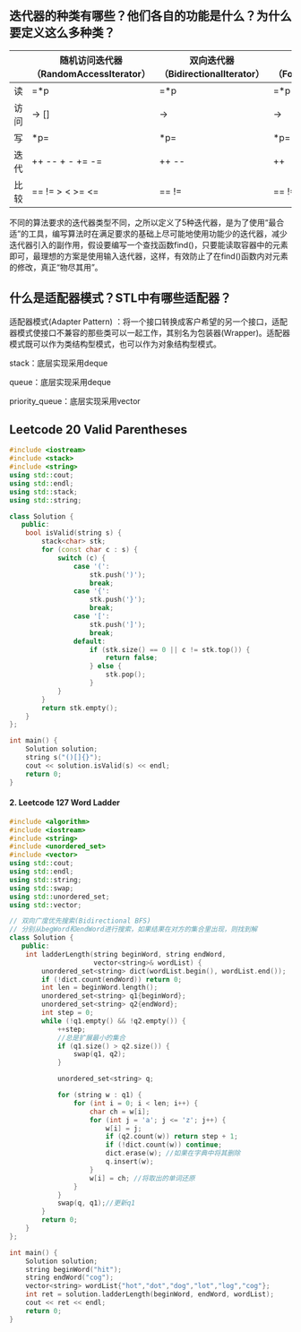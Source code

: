 ## 迭代器的种类有哪些？他们各自的功能是什么？为什么要定义这么多种类？

|      | 随机访问迭代器（RandomAccessIterator） | 双向迭代器（BidirectionalIterator） | 前向迭代器（ForwardIterator） | 输出迭代器（OutputIterator） | 输入迭代器（InputIterator） |
| ---- | -------------------------------------- | ----------------------------------- | ----------------------------- | ---------------------------- | --------------------------- |
| 读   | =*p                                    | =*p                                 | =*p                           |                              | =*p                         |
| 访问 | ->   []                                | ->                                  | ->                            |                              | ->                          |
| 写   | *p=                                    | *p=                                 | *p=                           | *p=                          |                             |
| 迭代 | ++   --   +  -    +=   -=              | ++   --                             | ++                            | ++                           | ++                          |
| 比较 | ==  !=  >  <   >=   <=                 | ==  !=                              | ==    !=                      |                              | ==    !=                    |

不同的算法要求的迭代器类型不同，之所以定义了5种迭代器，是为了使用“最合适”的工具，编写算法时在满足要求的基础上尽可能地使用功能少的迭代器，减少迭代器引入的副作用，假设要编写一个查找函数find()，只要能读取容器中的元素即可，最理想的方案是使用输入迭代器，这样，有效防止了在find()函数内对元素的修改，真正“物尽其用”。

## 什么是适配器模式？STL中有哪些适配器？

适配器模式(Adapter Pattern) ：将一个接口转换成客户希望的另一个接口，适配器模式使接口不兼容的那些类可以一起工作，其别名为包装器(Wrapper)。适配器模式既可以作为类结构型模式，也可以作为对象结构型模式。

stack：底层实现采用deque

queue：底层实现采用deque

priority_queue：底层实现采用vector

## Leetcode 20 Valid Parentheses 

```C++
#include <iostream>
#include <stack>
#include <string>
using std::cout;
using std::endl;
using std::stack;
using std::string;

class Solution {
   public:
    bool isValid(string s) {
        stack<char> stk;
        for (const char c : s) {
            switch (c) {
                case '(':
                    stk.push(')');
                    break;
                case '{':
                    stk.push('}');
                    break;
                case '[':
                    stk.push(']');
                    break;
                default:
                    if (stk.size() == 0 || c != stk.top()) {
                        return false;
                    } else {
                        stk.pop();
                    }
            }
        }
        return stk.empty();
    }
};

int main() {
    Solution solution;
    string s("()[]{}");
    cout << solution.isValid(s) << endl;
    return 0;
}
```

#### 2. Leetcode 127 Word Ladder

```C++
#include <algorithm>
#include <iostream>
#include <string>
#include <unordered_set>
#include <vector>
using std::cout;
using std::endl;
using std::string;
using std::swap;
using std::unordered_set;
using std::vector;

// 双向广度优先搜索(Bidirectional BFS)
// 分别从begWord和endWord进行搜索，如果结果在对方的集合里出现，则找到解
class Solution {
   public:
    int ladderLength(string beginWord, string endWord,
                     vector<string>& wordList) {
        unordered_set<string> dict(wordList.begin(), wordList.end());
        if (!dict.count(endWord)) return 0;
        int len = beginWord.length();
        unordered_set<string> q1{beginWord};
        unordered_set<string> q2{endWord};
        int step = 0;
        while (!q1.empty() && !q2.empty()) {
            ++step;
            //总是扩展最小的集合
            if (q1.size() > q2.size()) {
                swap(q1, q2);
            }

            unordered_set<string> q;

            for (string w : q1) {
                for (int i = 0; i < len; i++) {
                    char ch = w[i];
                    for (int j = 'a'; j <= 'z'; j++) {
                        w[i] = j;
                        if (q2.count(w)) return step + 1;
                        if (!dict.count(w)) continue;
                        dict.erase(w); //如果在字典中将其删除
                        q.insert(w);
                    }
                    w[i] = ch; //将取出的单词还原
                }
            }
            swap(q, q1);//更新q1
        }
        return 0;
    }
};

int main() {
    Solution solution;
    string beginWord("hit");
    string endWord("cog");
    vector<string> wordList{"hot","dot","dog","lot","log","cog"};
    int ret = solution.ladderLength(beginWord, endWord, wordList);
    cout << ret << endl;
    return 0;
}
```
